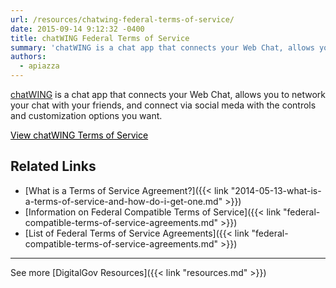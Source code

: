 ```yaml
---
url: /resources/chatwing-federal-terms-of-service/
date: 2015-09-14 9:12:32 -0400
title: chatWING Federal Terms of Service
summary: 'chatWING is a chat app that connects your Web Chat, allows you to network your chat with your friends, and connect via social meda with the controls and customization options you want.   View chatWING Terms of Service Related Links What is a Terms of Service Agreement? Information on Federal Compatible Terms of Service List'
authors:
  - apiazza
---
```


[chatWING](http://chatwing.com/) is a chat app that connects your Web Chat, allows you to network your chat with your friends, and connect via social meda with the controls and customization options you want.

 

<a class="button" style="color: #000000" href="https://www.eventbrite.com/e/nih-digital-summit-2015-optimizing-digital-to-reach-patients-scientists-clinicians-and-the-public-registration-17713373176">View chatWING Terms of Service</a>

## Related Links

  * [What is a Terms of Service Agreement?]({{< link "2014-05-13-what-is-a-terms-of-service-and-how-do-i-get-one.md" >}})
  * [Information on Federal Compatible Terms of Service]({{< link "federal-compatible-terms-of-service-agreements.md" >}})
  * [List of Federal Terms of Service Agreements]({{< link "federal-compatible-terms-of-service-agreements.md" >}})

 

* * *

 

See more [DigitalGov Resources]({{< link "resources.md" >}})